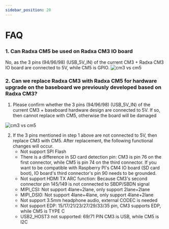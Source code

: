 ```yaml
---
sidebar_position: 20
---
```


# FAQ

### 1. Can Radxa CM5 be used on Radxa CM3 IO board

No, as the 3 pins (94/96/98) (USB_5V_IN) of the current CM3 + Radxa CM3 IO board are connected to 5V, while CM5 is GPIO.
![cm3 vs cm5](/img/cm5/radxa_cm3_vs_cm5.webp)

### 2. Can we replace Radxa CM3 with Radxa CM5 for hardware upgrade on the baseboard we previously developed based on Radxa CM3?

1. Please confirm whether the 3 pins (94/96/98) (USB_5V_IN) of the current CM3 + baseboard hardware design are connected to 5V. If so, then cannot replace with CM5, otherwise the board will be damaged

![cm3 vs cm5](/img/cm5/radxa_cm3_vs_cm5.webp)

2. If the 3 pins mentioned in step 1 above are not connected to 5V, then replace CM3 with CM5. After replacement, the following functional changes will occur.
   - Not support SPI Flash
   - There is a difference in SD card detection pin: CM3 is pin 76 on the first connector, while CM5 is pin 74 on the third connector.
     If you want to be compatible with Raspberry PI's CM4 IO board (SD card boot), IO board's third connector's pin 90 needs to be grounded.
   - Not support HDMI TX ARC function: Because CM3's second connector pin 145/149 is not connected to SBDP/SBDN signal
   - MIPI_CSI: Not support 4lane+2lane, only support 2lane+2lane
   - MIPI_DSI0: Not support 4lane+4lane, only support 4lane+2lane
   - Not support 3.5mm headphone audio, external CODEC is needed
   - Not support EDP: 15/17/21/23/27/29/33/35 pin, CM3 supports EDP, while CM5 is TYPE C
   - USB2_HOST3 not supported: 69/71 PIN CM3 is USB, while CM5 is I2C
